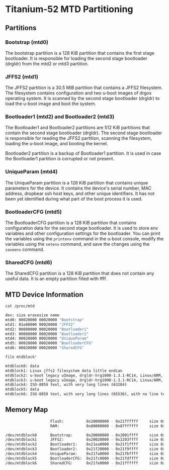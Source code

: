 # Titanium-52 MTD Partitioning

## Partitions

### Bootstrap (mtd0)

The bootstrap partition is a 128 KiB partition that contains the first stage bootloader. It is responsible for loading the second stage bootloader (drgldr) from the mtd2 or mtd3 partition.

### JFFS2 (mtd1)

The JFFS2 partition is a 30.5 MiB partition that contains a JFFS2 filesystem. The filesystem contains configuration and two u-boot images of drgos operating system. It is scanned by the second stage bootloader (drgldr) to load the u-boot image and boot the system.

### Bootloader1 (mtd2) and Bootloader2 (mtd3)

The Bootloader1 and Bootloader2 partitions are 512 KiB partitions that contain the second stage bootloader (drgldr). The second stage bootloader is responsible for reading the JFFS2 partition, scanning the filesystem, loading the u-boot image, and booting the kernel.

Bootloader2 partition is a backup of Bootloader1 partition. It is used in case the Bootloader1 partition is corrupted or not present.

### UniqueParam (mtd4)

The UniqueParam partition is a 128 KiB partition that contains unique parameters for the device. It contains the device's serial number, MAC address, dropbear ssh host keys, and other unique identifiers. It has not been yet identified during what part of the boot process it is used.

### BootloaderCFG (mtd5)

The BootloaderCFG partition is a 128 KiB partition that contains configuration data for the second stage bootloader. It is used to store env variables and other configuration settings for the bootloader. You can print the variables using the `printenv` command in the u-boot console, modify the variables using the `setenv` command, and save the changes using the `saveenv` command.

### SharedCFG (mtd6)

The SharedCFG partition is a 128 KiB partition that does not contain any useful data. It is an empty partition filled with ffff.

## MTD Device Information

```sh
cat /proc/mtd

dev: size erasesize name
mtd0: 00020000 00020000 "Bootstrap"
mtd1: 01e80000 00020000 "JFFS2"
mtd2: 00080000 00020000 "Bootloader1"
mtd3: 00080000 00020000 "Bootloader2"
mtd4: 00020000 00020000 "UniqueParam"
mtd5: 00020000 00020000 "BootloaderCFG"
mtd6: 00020000 00020000 "SharedCFG"
```

```sh
file mtdblock*

mtdblock0: data
mtdblock1: Linux jffs2 filesystem data little endian
mtdblock2: u-boot legacy uImage, drgldr-hrg1000-1.3.1-RC14, Linux/ARM, Standalone Program (Not compressed), 245080 bytes, Wed Jun 27 15:05:16 2012, Load Address: 0X87000000, Entry Point: 0X87000000, Header CRC: 0XC272D181, Data CRC: 0XF613D197
mtdblock3: u-boot legacy uImage, drgldr-hrg1000-1.3.1-RC14, Linux/ARM, Standalone Program (Not compressed), 245080 bytes, Wed Jun 27 15:05:16 2012, Load Address: 0X87000000, Entry Point: 0X87000000, Header CRC: 0XC272D181, Data CRC: 0XF613D197
mtdblock4: ISO-8859 text, with very long lines (63284)
mtdblock5: data
mtdblock6: ISO-8859 text, with very long lines (65536), with no line terminators
```

## Memory Map

```sh
                    Flash:          0x20000000 - 0x21ffffff     size 0x2000000      (32     MiB)
                    RAM:            0x80000000 - 0x87ffffff     size 0x8000000      (128    MiB)

/dev/mtdblock0      Bootstrap:      0x20000000 - 0x2001ffff     size 0x20000        (128    KiB)
/dev/mtdblock1      JFFS2:          0x20020000 - 0x2203ffff     size 0x1e80000      (30.5   MiB)
/dev/mtdblock2      Bootloader1:    0x21ea0000 - 0x21f1ffff     size 0x80000        (512    KiB)
/dev/mtdblock3      Bootloader2:    0x21f20000 - 0x21f9ffff     size 0x80000        (512    KiB)
/dev/mtdblock4      UniqueParam:    0x21fa0000 - 0x21fbffff     size 0x20000        (128    KiB)
/dev/mtdblock5      BootloaderCFG:  0x21fc0000 - 0x21fdffff     size 0x20000        (128    KiB)
/dev/mtdblock6      SharedCFG:      0x21fe0000 - 0x21ffffff     size 0x20000        (128    KiB)
```
